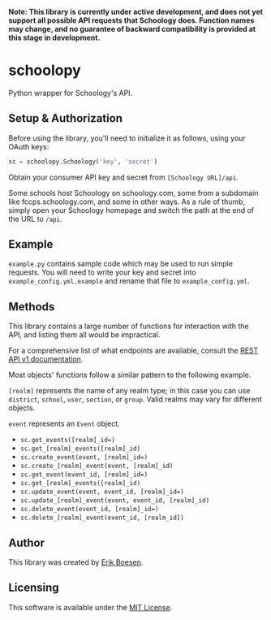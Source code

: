 **Note: This library is currently under active development, and does not yet support all possible API requests that Schoology does. Function names may change, and no guarantee of backward compatibility is provided at this stage in development.**

# schoolopy
Python wrapper for Schoology's API.

## Setup & Authorization
Before using the library, you'll need to initialize it as follows, using your OAuth keys:

```py
sc = schoolopy.Schoology('key', 'secret')
```

Obtain your consumer API key and secret from `[Schoology URL]/api`.

Some schools host Schoology on schoology.com, some from a subdomain like fccps.schoology.com, and some in other ways. As a rule of thumb, simply open your Schoology homepage and switch the path at the end of the URL to `/api`.

## Example
`example.py` contains sample code which may be used to run simple requests. You will need to write your key and secret into `example_config.yml.example` and rename that file to `example_config.yml`.

## Methods
This library contains a large number of functions for interaction with the API, and listing them all would be impractical.

For a comprehensive list of what endpoints are available, consult the [REST API v1 documentation](https://developers.schoology.com/api-documentation/rest-api-v1).

Most objects' functions follow a similar pattern to the following example.

`[realm]` represents the name of any realm type; in this case you can use `district`, `school`, `user`, `section`, or `group`. Valid realms may vary for different objects.

`event` represents an `Event` object.

* `sc.get_events([realm]_id=)`
* `sc.get_[realm]_events([realm]_id)`
* `sc.create_event(event, [realm]_id=)`
* `sc.create_[realm]_event(event, [realm]_id)`
* `sc.get_event(event_id, [realm]_id=)`
* `sc.get_[realm]_events([realm]_id)`
* `sc.update_event(event, event_id, [realm]_id=)`
* `sc.update_[realm]_event(event, event_id, [realm]_id)`
* `sc.delete_event(event_id, [realm]_id=)`
* `sc.delete_[realm]_event(event_id, [realm_id])`

## Author
This library was created by [Erik Boesen](https://github.com/ErikBoesen).

## Licensing
This software is available under the [MIT License](LICENSE).
